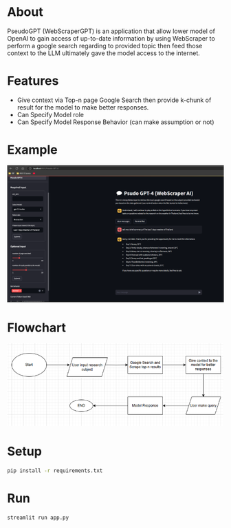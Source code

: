 # About
PseudoGPT (WebScraperGPT) is an application that allow lower model of OpenAI to gain access of up-to-date information by using WebScraper to perform a google search regarding to provided topic then feed those context to the LLM ultimately gave the model access to the internet.

# Features
- Give context via Top-n page Google Search then provide k-chunk of result for the model to make better responses.
- Can Specify Model role
- Can Specify Model Response Behavior (can make assumption or not)

# Example
![alt text](<Screenshot.png>)

# Flowchart
![alt text](image.png)

# Setup

```bash
pip install -r requirements.txt
```

# Run

```bash
streamlit run app.py
```
